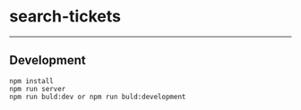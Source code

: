 # search-tickets
---

## Development

```
npm install
npm run server
npm run buld:dev or npm run buld:development
```
